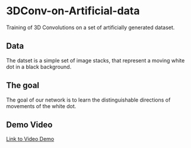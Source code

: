 # 3DConv-on-Artificial-data

Training of 3D Convolutions on a set of artificially generated dataset. 

## Data

The datset is a simple set of image stacks, that represent a moving white dot in a black background.

## The goal

The goal of our network is to learn the distinguishable directions of movements of the white dot.

## Demo Video

[Link to Video Demo](https://drive.google.com/file/d/1qSnSyFrI9c7wK8Kn18qyLP4MDQiAv1yj/view?usp=sharing)
